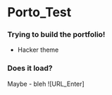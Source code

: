 # Porto_Test

### Trying to build the portfolio!
- Hacker theme

### Does it load?
Maybe - bleh
![URL_Enter]
